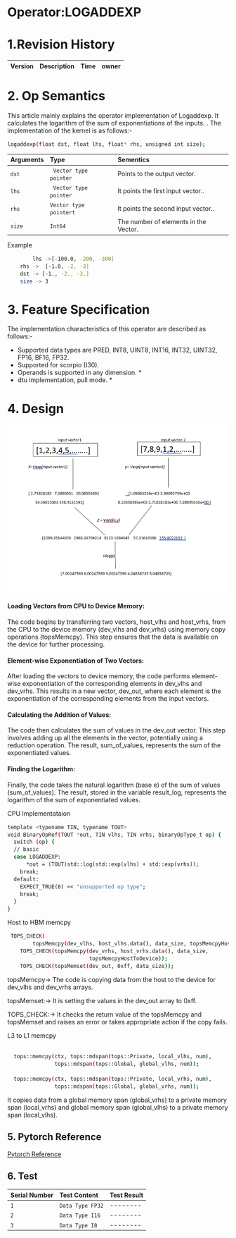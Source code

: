 # Operator:LOGADDEXP


# 1.Revision History 
| Version   | Description| Time      | owner| 
| :-------- | :-------   | :---------| :-----|


# 2. Op Semantics
This article mainly explains the operator implementation of Logaddexp.
It calculates the logarithm of the sum of exponentiations of the inputs.
.
The implementation of the kernel is as follows:-

```bash
logaddexp(float dst, float lhs, float* rhs, unsigned int size);
```

| Arguments | Type     | Sementics                |
| :-------- | :------- | :------------------------- |
| `dst` | ` Vector type pointer` | Points to the output vector. |
| `lhs` | ` Vector type pointer` | It points the first input vector.. |
| `rhs` | `Vector type pointert` |  It points the second input vector.. |
| `size` | `Int64 `              | The number of elements in the Vector.|  

Example
```bash
        lhs ->⁡[-100.0, -200, -300]
	rhs ->  [-1.0, -2, -3]
	dst -> [-1., -2., -3.]
	size -> 3
```


# 3. Feature Specification

The implementation characteristics of this operator are described as follows:-

- Supported data types are PRED, INT8, UINT8, INT16, INT32, UINT32, FP16, BF16, FP32.
- Supported for scorpio (I30).
- Operands is supported in any dimension. *
- dtu implementation, pull mode. *




# 4. Design
![Screenshot](https://github.com/allen1245456/external_documentation/blob/main/Screenshot%202023-11-21%20142309.png)

#### Loading Vectors from CPU to Device Memory:
The code begins by transferring two vectors, host_vlhs and host_vrhs, from the CPU to the device memory (dev_vlhs and dev_vrhs) using memory copy operations (topsMemcpy). This step ensures that the data is available on the device for further processing.

#### Element-wise Exponentiation of Two Vectors:
After loading the vectors to device memory, the code performs element-wise exponentiation of the corresponding elements in dev_vlhs and dev_vrhs. This results in a new vector, dev_out, where each element is the exponentiation of the corresponding elements from the input vectors.

#### Calculating the Addition of Values:
The code then calculates the sum of values in the dev_out vector. This step involves adding up all the elements in the vector, potentially using a reduction operation. The result, sum_of_values, represents the sum of the exponentiated values.

#### Finding the Logarithm:
Finally, the code takes the natural logarithm (base e) of the sum of values (sum_of_values). The result, stored in the variable result_log, represents the logarithm of the sum of exponentiated values.




CPU Implementataion

```bash
template <typename TIN, typename TOUT>
void BinaryOpRef(TOUT *out, TIN vlhs, TIN vrhs, binaryOpType_t op) {
  switch (op) {
  // basic
  case LOGADDEXP:
      *out = (TOUT)std::log(std::exp(vlhs) + std::exp(vrhs));
    break;
  default:
    EXPECT_TRUE(0) << "unsupported op type";
    break;
  }
}
```

Host to HBM memcpy

```bash
 TOPS_CHECK(
        topsMemcpy(dev_vlhs, host_vlhs.data(), data_size, topsMemcpyHostToDevice));
    TOPS_CHECK(topsMemcpy(dev_vrhs, host_vrhs.data(), data_size,
                          topsMemcpyHostToDevice));
    TOPS_CHECK(topsMemset(dev_out, 0xff, data_size));

```
topsMemcpy->
The code is copying data from the host to the device for dev_vlhs and dev_vrhs arrays.

topsMemset:->
It is setting the values in the dev_out array to 0xff.

TOPS_CHECK:->
It checks the return value of the topsMemcpy and topsMemset and raises an error or takes appropriate action if the copy fails.

L3 to L1 memcpy

```bash

  tops::memcpy(ctx, tops::mdspan(tops::Private, local_vlhs, num),
               tops::mdspan(tops::Global, global_vlhs, num));

  tops::memcpy(ctx, tops::mdspan(tops::Private, local_vrhs, num),
               tops::mdspan(tops::Global, global_vrhs, num));
```

It copies data from a global memory span (global_vrhs) to a private memory span (local_vrhs) and  global memory span (global_vlhs) to a private memory span (local_vlhs).


## 5. Pytorch Reference

[Pytorch Reference](https://pytorch.org/docs/stable/generated/torch.logaddexp.html)


## 6. Test
| Serial Number | Test Content     | Test Result                |
| :-------- | :------- | :------------------------- |
| `1` | `Data Type FP32` | -------- |
| `2` | `Data Type I16` | -------- |
| `3` | `Data Type I8` | -------- |







